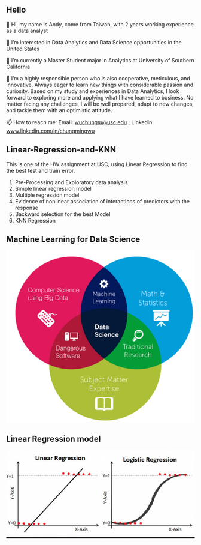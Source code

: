 ## Hello

👋 Hi, my name is Andy, come from Taiwan, with 2 years working experience as a data analyst

👀 I’m interested in Data Analytics and Data Science opportunities in the United States

🌱 I’m currently a Master Student major in Analytics at University of Southern California

💞️ I’m a highly responsible person who is also cooperative, meticulous, and innovative. Always eager to learn new things with considerable passion and curiosity. Based on my study and experiences in Data Analytics, I look forward to exploring more and applying what I have learned to business. No matter facing any challenges, I will be well prepared, adapt to new changes, and tackle them with an optimistic attitude.

📫 How to reach me: Email: wuchungm@usc.edu ; Linkedin: www.linkedin.com/in/chungmingwu


## Linear-Regression-and-KNN

This is one of the HW assignment at USC, using Linear Regression to find the best test and train error.

1. Pre-Processing and Exploratory data analysis
2. Simple linear regression model
3. Multiple regression model
4. Evidence of nonlinear association of interactions of predictors with the response
5. Backward selection for the best Model 
6. KNN Regression

## Machine Learning for Data Science
![data_science](ds.jpg)

## Linear Regression model
![data_science](regression.png)
